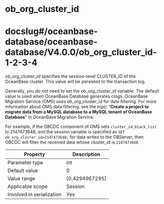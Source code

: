 ob_org_cluster_id
======================================
# docslug#/oceanbase-database/oceanbase-database/V4.0.0/ob_org_cluster_id-1-2-3-4
ob_org_cluster_id specifies the session-level CLUSTER_ID of the OceanBase cluster. This value will be persisted to the transaction log.

Generally, you do not need to set the ob_org_cluster_id variable. The default value is used when OceanBase Database generates clogs. OceanBase Migration Service (OMS) uses ob_org_cluster_id for data filtering. For more information about OMS data filtering, see the topic "**Create a project to migrate data from a MySQL database to a MySQL tenant of OceanBase Database**" in OceanBase Migration Service.

For example, if the OBCDC component of OMS sets `cluster_id_black_list` to 2147473648, and the session variable is specified as `SET ob_org_cluster_id=2147473648;` for data writes to the OBServer, then OBCDC will filter the received data whose cluster_id is `2147473648`.

| **Property** | **Description** |
|---------|-------------------|
| Parameter type | int |
| Default value | 0 |
| Value range | [0,4294967295] |
| Applicable scope | Session |
| Involved in serialization | Yes |
